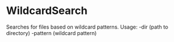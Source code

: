 # WildcardSearch

Searches for files based on wildcard patterns.
Usage:
	-dir (path to directory)
	-pattern (wildcard pattern)